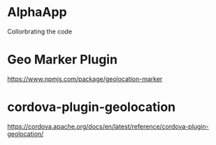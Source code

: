 # AlphaApp
Collorbrating the code
# Geo Marker Plugin
https://www.npmjs.com/package/geolocation-marker
# cordova-plugin-geolocation
https://cordova.apache.org/docs/en/latest/reference/cordova-plugin-geolocation/
